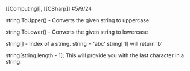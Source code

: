 [[Computing]], [[CSharp]] 
#5/9/24

string.ToUpper() - Converts the given string to uppercase.

string.ToLower() - Converts the given string to lowercase

string[] - Index of a string.
string = 'abc'
string[ 1] will return 'b'

string[string.length - 1]; This will provide you with the last character in a string.
